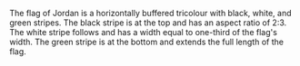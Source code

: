 The flag of Jordan is a horizontally buffered tricolour with black, white, and green stripes. The black stripe is at the top and has an aspect ratio of 2:3. The white stripe follows and has a width equal to one-third of the flag's width. The green stripe is at the bottom and extends the full length of the flag.